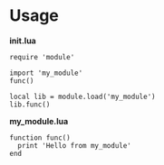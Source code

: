 # Usage


**init.lua**
```
require 'module'

import 'my_module'
func()

local lib = module.load('my_module')
lib.func()
```

**my_module.lua**

```
function func()
  print 'Hello from my_module'
end
```
